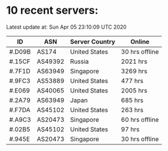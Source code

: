 # 10 recent servers:

Latest update at: Sun Apr 05 23:10:09 UTC 2020

| ID | ASN | Server Country | Online |
| -- | --- | -------------- | ------ |
| #.D09B | AS174 | United States | 30 hrs offline |
| #.15CF | AS49392 | Russia | 2021 hrs |
| #.7F1D | AS63949 | Singapore | 3269 hrs |
| #.9FC3 | AS53889 | United States | 477 hrs |
| #.E069 | AS40065 | United States | 2005 hrs |
| #.2A79 | AS63949 | Japan | 685 hrs |
| #.F7DA | AS45102 | United States | 263 hrs |
| #.A9C3 | AS20473 | Singapore | 60 hrs offline |
| #.02B5 | AS45102 | United States | 97 hrs |
| #.945E | AS20473 | Singapore | 30 hrs offline |

